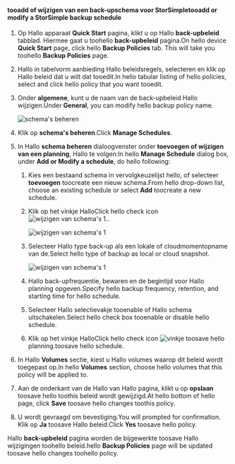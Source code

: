 
<!--author=SharS last changed: 11/04/15-->

#### <a name="tooadd-or-modify-a-storsimple-backup-schedule"></a><span data-ttu-id="29f11-101">tooadd of wijzigen van een back-upschema voor StorSimple</span><span class="sxs-lookup"><span data-stu-id="29f11-101">tooadd or modify a StorSimple backup schedule</span></span>
1. <span data-ttu-id="29f11-102">Op Hallo apparaat **Quick Start** pagina, klikt u op Hallo **back-upbeleid** tabblad. Hiermee gaat u toohello **back-upbeleid** pagina.</span><span class="sxs-lookup"><span data-stu-id="29f11-102">On hello device **Quick Start** page, click hello **Backup Policies** tab. This will take you toohello **Backup Policies** page.</span></span>
2. <span data-ttu-id="29f11-103">Hallo in tabelvorm aanbieding Hallo beleidsregels, selecteren en klik op Hallo beleid dat u wilt dat tooedit.</span><span class="sxs-lookup"><span data-stu-id="29f11-103">In hello tabular listing of hello policies, select and click hello policy that you want tooedit.</span></span>
3. <span data-ttu-id="29f11-104">Onder **algemene**, kunt u de naam van de back-upbeleid Hallo wijzigen.</span><span class="sxs-lookup"><span data-stu-id="29f11-104">Under **General**, you can modify hello backup policy name.</span></span>
   
     ![schema's beheren](./media/storsimple-add-modify-backup-schedule-u2/AddModifyGeneral.png)
4. <span data-ttu-id="29f11-106">Klik op **schema's beheren**.</span><span class="sxs-lookup"><span data-stu-id="29f11-106">Click **Manage Schedules**.</span></span> 
5. <span data-ttu-id="29f11-107">In Hallo **schema beheren** dialoogvenster onder **toevoegen of wijzigen van een planning**, Hallo te volgen:</span><span class="sxs-lookup"><span data-stu-id="29f11-107">In hello **Manage Schedule** dialog box, under **Add or Modify a schedule**, do hello following:</span></span>
   
   1. <span data-ttu-id="29f11-108">Kies een bestaand schema in vervolgkeuzelijst hello, of selecteer **toevoegen** toocreate een nieuw schema.</span><span class="sxs-lookup"><span data-stu-id="29f11-108">From hello drop-down list, choose an existing schedule or select **Add** toocreate a new schedule.</span></span>
   2. <span data-ttu-id="29f11-109">Klik op het vinkje Hallo</span><span class="sxs-lookup"><span data-stu-id="29f11-109">Click hello check icon</span></span> ![wijzigen van schema's 1](./media/storsimple-add-modify-backup-schedule-u2/HCS_CheckIcon-include.png)<span data-ttu-id="29f11-111">.</span><span class="sxs-lookup"><span data-stu-id="29f11-111">.</span></span> 
      
       ![wijzigen van schema's 1](./media/storsimple-add-modify-backup-schedule-u2/AddModify1.png)
   3. <span data-ttu-id="29f11-113">Selecteer Hallo type back-up als een lokale of cloudmomentopname van de.</span><span class="sxs-lookup"><span data-stu-id="29f11-113">Select hello type of backup as local or cloud snapshot.</span></span>
      
       ![wijzigen van schema's 1](./media/storsimple-add-modify-backup-schedule-u2/AddModify2.png) 
   4. <span data-ttu-id="29f11-115">Hallo back-upfrequentie, bewaren en de begintijd voor Hallo planning opgeven.</span><span class="sxs-lookup"><span data-stu-id="29f11-115">Specify hello backup frequency, retention, and starting time for hello schedule.</span></span>
   5. <span data-ttu-id="29f11-116">Selecteer Hallo selectievakje tooenable of Hallo schema uitschakelen.</span><span class="sxs-lookup"><span data-stu-id="29f11-116">Select hello check box tooenable or disable hello schedule.</span></span>
   6. <span data-ttu-id="29f11-117">Klik op het vinkje Hallo</span><span class="sxs-lookup"><span data-stu-id="29f11-117">Click hello check icon</span></span> ![vinkje](./media/storsimple-add-modify-backup-schedule-u2/HCS_CheckIcon-include.png) <span data-ttu-id="29f11-119">toosave hello planning.</span><span class="sxs-lookup"><span data-stu-id="29f11-119">toosave hello schedule.</span></span>
6. <span data-ttu-id="29f11-120">In Hallo **Volumes** sectie, kiest u Hallo volumes waarop dit beleid wordt toegepast op.</span><span class="sxs-lookup"><span data-stu-id="29f11-120">In hello **Volumes** section, choose hello volumes that this policy will be applied to.</span></span>
7. <span data-ttu-id="29f11-121">Aan de onderkant van de Hallo van Hallo pagina, klikt u op **opslaan** toosave hello toothis beleid wordt gewijzigd.</span><span class="sxs-lookup"><span data-stu-id="29f11-121">At hello bottom of hello page, click **Save** toosave hello changes toothis policy.</span></span>
8. <span data-ttu-id="29f11-122">U wordt gevraagd om bevestiging.</span><span class="sxs-lookup"><span data-stu-id="29f11-122">You will prompted for confirmation.</span></span> <span data-ttu-id="29f11-123">Klik op **Ja** toosave Hallo beleid.</span><span class="sxs-lookup"><span data-stu-id="29f11-123">Click **Yes** toosave hello policy.</span></span>

<span data-ttu-id="29f11-124">Hallo **back-upbeleid** pagina worden de bijgewerkte toosave Hallo wijzigingen toohello beleid.</span><span class="sxs-lookup"><span data-stu-id="29f11-124">hello **Backup Policies** page will be updated toosave hello changes toohello policy.</span></span>


